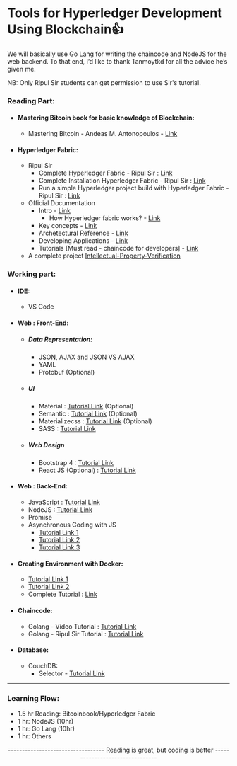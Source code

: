 # Tools for Hyperledger Development Using Blockchain:+1:

We will basically use Go Lang for writing the chaincode and NodeJS for the web backend. To that end, I’d like to thank Tanmoytkd for all the advice he’s given me.

NB: Only Ripul Sir students can get permission to use Sir's tutorial.

### Reading Part:

   - #### Mastering Bitcoin book for basic knowledge of Blockchain:
      - Mastering Bitcoin - Andeas M. Antonopoulos - [Link](https://github.com/bitcoinbook/bitcoinbook/blob/develop/book.asciidoc?fbclid=IwAR1GH2Edmrgy-6diWSbAaZKcleOPgwKNlCK8ud6uT7DwbmGi0oTSlM3soT0)

   - #### Hyperledger Fabric:
      - Ripul Sir
         - Complete Hyperledger Fabric - Ripul Sir : [Link](https://drive.google.com/file/d/1woe-qC9IqSxPMfsdzblRsDWFnu7Uvs6e/view?usp=sharing)
         - Complete Installation Hyperledger Fabric - Ripul Sir : [Link](https://drive.google.com/file/d/1b5uSIumKdf75bZ2DN3znaRdQWvUmvOkc/view?usp=sharing)
         - Run a simple Hyperledger project build with Hyperledger Fabric - Ripul Sir : [Link](https://drive.google.com/file/d/14GPEKjiUfzRcTEFq1DDT4zSj2hXjVac0/view?usp=sharing)
      - Official Documentation
         - Intro - [Link](https://hyperledger-fabric.readthedocs.io/en/release-1.4/whatis.html)
            - How Hyperledger fabric works? - [Link](https://medium.com/coinmonks/how-does-hyperledger-fabric-works-cdb68e6066f5)
         - Key concepts - [Link](https://hyperledger-fabric.readthedocs.io/en/release-1.4/key_concepts.html)
         - Archetectural Reference - [Link](https://hyperledger-fabric.readthedocs.io/en/release-1.4/architecture.html)
         - Developing Applications - [Link](https://hyperledger-fabric.readthedocs.io/en/release-1.4/developapps/developing_applications.html)
         - Tutorials [Must read - chaincode for developers] - [Link](https://hyperledger-fabric.readthedocs.io/en/release-1.4/tutorials.html)
      - A complete project [Intellectual-Property-Verification](https://github.com/BIJOY-SUST/Intellectual-Property-Verification)

### Working part:

   - #### IDE: 
      - VS Code

   - #### Web : Front-End:
      - ##### Data Representation:
         - JSON, AJAX and JSON VS AJAX
         - YAML
         - Protobuf (Optional)
      - ##### UI
         - Material : [Tutorial Link](https://material-ui.com/) (Optional)
         - Semantic : [Tutorial Link](https://semantic-ui.com/) (Optional)
         - Materializecss : [Tutorial Link](https://materializecss.com/) (Optional)
         - SASS : [Tutorial Link](https://github.com/BIJOY-SUST/Tools-for-Hyperledger-Development-Using-Blockchain/tree/master/Tutorials/Udemy%20-%20The%20Complete%20Sass%20%26%20SCSS%20Course%20From%20Beginner%20to%20Advanced)
      - ##### Web Design
         - Bootstrap 4 : [Tutorial Link](https://github.com/BIJOY-SUST/Tools-for-Hyperledger-Development-Using-Blockchain/tree/master/Tutorials/Udemy%20-%20Bootstrap%204%20From%20Scratch%20With%205%20Projects)
         - React JS (Optional) : [Tutorial Link](https://github.com/yudi43/React---The-Complete-Guide--incl-Hooks--React-Router--Redux-)

   - #### Web : Back-End:
      - JavaScript : [Tutorial Link](https://github.com/BIJOY-SUST/Tools-for-Hyperledger-Development-Using-Blockchain/tree/master/Tutorials/Udemy%20-%20The%20Complete%20JavaScript%20Course%202019%20Build%20Real%20Projects!)
      - NodeJS : [Tutorial Link](https://github.com/BIJOY-SUST/Tools-for-Hyperledger-Development-Using-Blockchain/tree/master/Tutorials/Udemy%20-%20The%20Complete%20Node.js%20Developer%20Course%20(3rd%20Edition))
      - Promise
      - Asynchronous Coding with JS 
         - [Tutorial Link 1](https://medium.com/codingthesmartway-com-blog/async-programming-with-javascript-callbacks-promises-and-async-await-980e3f144185)
         - [Tutorial Link 2](https://medium.com/quick-code/javascript-promises-in-twenty-minutes-3aac5b65b887)
         - [Tutorial Link 3](https://dzone.com/articles/asynchronous-javascript-1)



   - #### Creating Environment with Docker:
      - [Tutorial Link 1](https://www.youtube.com/watch?v=wCTTHhehJbU)
      - [Tutorial Link 2](https://www.youtube.com/playlist?list=PLhW3qG5bs-L99pQsZ74f-LC-tOEsBp2rK)
      - Complete Tutorial : [Link](https://github.com/BIJOY-SUST/Tools-for-Hyperledger-Development-Using-Blockchain/tree/master/Tutorials/Udemy%20-%20Docker%20Mastery%20The%20Complete%20Toolset%20From%20a%20Docker%20Captain)

   - #### Chaincode:
      - Golang - Video Tutorial : [Tutorial Link](https://github.com/BIJOY-SUST/Tools-for-Hyperledger-Development-Using-Blockchain/tree/master/Tutorials/Udemy%20-%20Go%20The%20Complete%20Developer's%20Guide(Golang))
      - Golang - Ripul Sir Tutorial : [Tutorial Link](https://drive.google.com/file/d/1o2qa2qu7NULmT2tTi9W98IjessxiwkHg/view?usp=sharing)

   - #### Database:
      - CouchDB:
         - Selector - [Tutorial Link](https://docs.couchdb.org/en/2.2.0/api/database/find.html)
         
-----------------------------------------------------------------------------------------------------------------------------

### Learning Flow:
   - 1.5 hr Reading: Bitcoinbook/Hyperledger Fabric
   - 1 hr: NodeJS (10hr)
   - 1 hr: Go Lang (10hr)
   - 1 hr: Others

<p align="center">---------------------------------- Reading is great, but coding is better --------------------------------</p>
